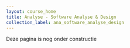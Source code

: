 ```yaml
---
layout: course_home
title: Analyse - Software Analyse & Design
collection_label: ana_software_analyse_design
---
```


Deze pagina is nog onder constructie